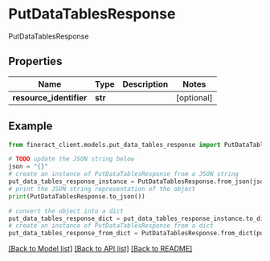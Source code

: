 # PutDataTablesResponse

PutDataTablesResponse

## Properties

Name | Type | Description | Notes
------------ | ------------- | ------------- | -------------
**resource_identifier** | **str** |  | [optional] 

## Example

```python
from fineract_client.models.put_data_tables_response import PutDataTablesResponse

# TODO update the JSON string below
json = "{}"
# create an instance of PutDataTablesResponse from a JSON string
put_data_tables_response_instance = PutDataTablesResponse.from_json(json)
# print the JSON string representation of the object
print(PutDataTablesResponse.to_json())

# convert the object into a dict
put_data_tables_response_dict = put_data_tables_response_instance.to_dict()
# create an instance of PutDataTablesResponse from a dict
put_data_tables_response_from_dict = PutDataTablesResponse.from_dict(put_data_tables_response_dict)
```
[[Back to Model list]](../README.md#documentation-for-models) [[Back to API list]](../README.md#documentation-for-api-endpoints) [[Back to README]](../README.md)


